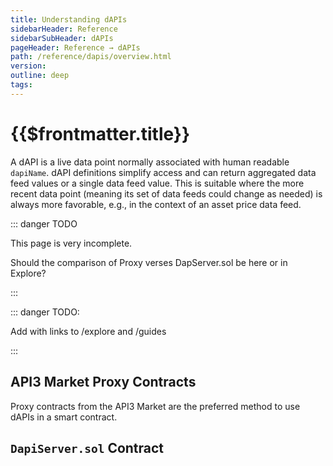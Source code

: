 ```yaml
---
title: Understanding dAPIs
sidebarHeader: Reference
sidebarSubHeader: dAPIs
pageHeader: Reference → dAPIs
path: /reference/dapis/overview.html
version:
outline: deep
tags:
---
```


<PageHeader/>

<SearchHighlight/>

# {{$frontmatter.title}}

A dAPI is a live data point normally associated with human readable `dapiName`.
dAPI definitions simplify access and can return aggregated data feed values or a
single data feed value. This is suitable where the more recent data point
(meaning its set of data feeds could change as needed) is always more favorable,
e.g., in the context of an asset price data feed.

::: danger TODO

This page is very incomplete.

Should the comparison of Proxy verses DapServer.sol be here or in Explore?

:::

::: danger TODO:

Add with links to /explore and /guides

:::

## API3 Market Proxy Contracts

Proxy contracts from the API3 Market are the preferred method to use dAPIs in a
smart contract.

## `DapiServer.sol` Contract

